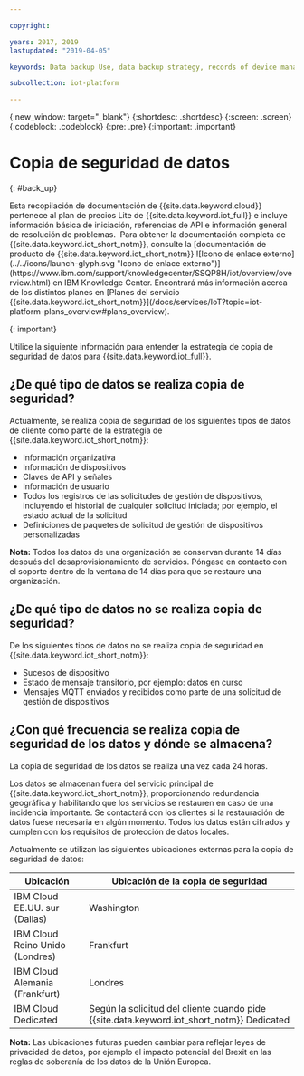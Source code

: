 ```yaml
---

copyright:

years: 2017, 2019
lastupdated: "2019-04-05"

keywords: Data backup Use, data backup strategy, records of device management requests

subcollection: iot-platform

---
```


{:new_window: target="\_blank"}
{:shortdesc: .shortdesc}
{:screen: .screen}
{:codeblock: .codeblock}
{:pre: .pre}
{:important: .important}



# Copia de seguridad de datos
{: #back_up}

<p>Esta recopilación de documentación de {{site.data.keyword.cloud}} pertenece al plan de precios Lite de {{site.data.keyword.iot_full}} e incluye información básica de iniciación, referencias de API e información general de resolución de problemas. 
Para obtener la documentación completa de {{site.data.keyword.iot_short_notm}}, consulte la [documentación de producto de {{site.data.keyword.iot_short_notm}} ![Icono de enlace externo](../../icons/launch-glyph.svg "Icono de enlace externo")](https://www.ibm.com/support/knowledgecenter/SSQP8H/iot/overview/overview.html) en IBM Knowledge Center. Encontrará más información acerca de los distintos planes en [Planes del servicio {{site.data.keyword.iot_short_notm}}](/docs/services/IoT?topic=iot-platform-plans_overview#plans_overview). 
</p>
{: important}

Utilice la siguiente información para entender la estrategia de copia de seguridad de datos para {{site.data.keyword.iot_full}}.

## ¿De qué tipo de datos se realiza copia de seguridad?

Actualmente, se realiza copia de seguridad de los siguientes tipos de datos de cliente como parte de la estrategia de {{site.data.keyword.iot_short_notm}}:

- Información organizativa
- Información de dispositivos
- Claves de API y señales
- Información de usuario
- Todos los registros de las solicitudes de gestión de dispositivos, incluyendo el historial de cualquier solicitud iniciada; por ejemplo, el estado actual de la solicitud
- Definiciones de paquetes de solicitud de gestión de dispositivos personalizadas

**Nota:** Todos los datos de una organización se conservan durante 14 días después del desaprovisionamiento de servicios. Póngase en contacto con el soporte dentro de la ventana de 14 días para que se restaure una organización.

## ¿De qué tipo de datos no se realiza copia de seguridad?

De los siguientes tipos de datos no se realiza copia de seguridad en {{site.data.keyword.iot_short_notm}}:

- Sucesos de dispositivo
- Estado de mensaje transitorio, por ejemplo: datos en curso
- Mensajes MQTT enviados y recibidos como parte de una solicitud de gestión de dispositivos
<!-- - Analytics rules and alert configuration -->

## ¿Con qué frecuencia se realiza copia de seguridad de los datos y dónde se almacena?

La copia de seguridad de los datos se realiza una vez cada 24 horas.

Los datos se almacenan fuera del servicio principal de {{site.data.keyword.iot_short_notm}}, proporcionando redundancia geográfica y habilitando que los servicios se restauren en caso de una incidencia importante. Se contactará con los clientes si la restauración de datos fuese necesaria en algún momento. Todos los datos están cifrados y cumplen con los requisitos de protección de datos locales.

Actualmente se utilizan las siguientes ubicaciones externas para la copia de seguridad de datos:

Ubicación                   | Ubicación de la copia de seguridad                      
------------- | -------------
IBM Cloud EE.UU. sur (Dallas)| Washington
IBM Cloud Reino Unido (Londres) | Frankfurt
IBM Cloud Alemania (Frankfurt) | Londres
IBM Cloud Dedicated | Según la solicitud del cliente cuando pide {{site.data.keyword.iot_short_notm}} Dedicated

**Nota:** Las ubicaciones futuras pueden cambiar para reflejar leyes de privacidad de datos, por ejemplo el impacto potencial del Brexit en las reglas de soberanía de los datos de la Unión Europea.
